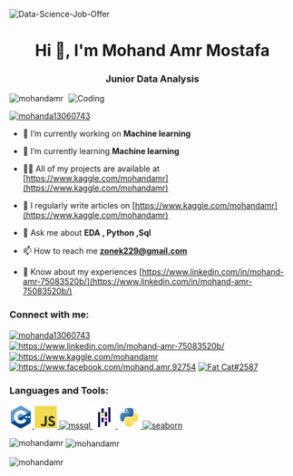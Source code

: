 ![Data-Science-Job-Offer](https://user-images.githubusercontent.com/99508399/191773938-c85d9688-c679-49d3-8dc8-d6ab41c145cc.jpg)

<h1 align="center">Hi 👋, I'm Mohand Amr Mostafa</h1>
<h3 align="center">Junior Data Analysis</h3>

<img align="right" alt="Coding" width="400" src="https://cdn.dribbble.com/users/1059583/screenshots/4171367/coding-freak.gif">

<p align="left"> <img src="https://komarev.com/ghpvc/?username=MohandA13060743&label=Profile%20views&color=0e75b6&style=flat" alt="mohandamr" /> </p>

<p align="left"> <a href="https://twitter.com/mohanda13060743" target="blank"><img src="https://img.shields.io/twitter/follow/mohanda13060743?logo=twitter&style=for-the-badge" alt="mohanda13060743" /></a> </p>

- 🔭 I’m currently working on **Machine learning**

- 🌱 I’m currently learning **Machine learning**

- 👨‍💻 All of my projects are available at [https://www.kaggle.com/mohandamr](https://www.kaggle.com/mohandamr)

- 📝 I regularly write articles on [https://www.kaggle.com/mohandamr](https://www.kaggle.com/mohandamr)

- 💬 Ask me about **EDA , Python ,Sql**

- 📫 How to reach me **zonek229@gmail.com**

- 📄 Know about my experiences [https://www.linkedin.com/in/mohand-amr-75083520b/](https://www.linkedin.com/in/mohand-amr-75083520b/)

<h3 align="left">Connect with me:</h3>
<p align="left">
<a href="https://twitter.com/mohanda13060743" target="blank"><img align="center" src="https://raw.githubusercontent.com/rahuldkjain/github-profile-readme-generator/master/src/images/icons/Social/twitter.svg" alt="mohanda13060743" height="30" width="40" /></a>
<a href="https://linkedin.com/in/https://www.linkedin.com/in/mohand-amr-75083520b/" target="blank"><img align="center" src="https://raw.githubusercontent.com/rahuldkjain/github-profile-readme-generator/master/src/images/icons/Social/linked-in-alt.svg" alt="https://www.linkedin.com/in/mohand-amr-75083520b/" height="30" width="40" /></a>
<a href="https://kaggle.com/https://www.kaggle.com/mohandamr" target="blank"><img align="center" src="https://raw.githubusercontent.com/rahuldkjain/github-profile-readme-generator/master/src/images/icons/Social/kaggle.svg" alt="https://www.kaggle.com/mohandamr" height="30" width="40" /></a>
<a href="https://fb.com/https://www.facebook.com/mohand.amr.92754" target="blank"><img align="center" src="https://raw.githubusercontent.com/rahuldkjain/github-profile-readme-generator/master/src/images/icons/Social/facebook.svg" alt="https://www.facebook.com/mohand.amr.92754" height="30" width="40" /></a>
<a href="https://discord.gg/Fat Cat#2587" target="blank"><img align="center" src="https://raw.githubusercontent.com/rahuldkjain/github-profile-readme-generator/master/src/images/icons/Social/discord.svg" alt="Fat Cat#2587" height="30" width="40" /></a>
</p>

<h3 align="left">Languages and Tools:</h3>
<p align="left"> <a href="https://www.w3schools.com/cpp/" target="_blank" rel="noreferrer"> <img src="https://raw.githubusercontent.com/devicons/devicon/master/icons/cplusplus/cplusplus-original.svg" alt="cplusplus" width="40" height="40"/> </a> <a href="https://developer.mozilla.org/en-US/docs/Web/JavaScript" target="_blank" rel="noreferrer"> <img src="https://raw.githubusercontent.com/devicons/devicon/master/icons/javascript/javascript-original.svg" alt="javascript" width="40" height="40"/> </a> <a href="https://www.microsoft.com/en-us/sql-server" target="_blank" rel="noreferrer"> <img src="https://www.svgrepo.com/show/303229/microsoft-sql-server-logo.svg" alt="mssql" width="40" height="40"/> </a> <a href="https://pandas.pydata.org/" target="_blank" rel="noreferrer"> <img src="https://raw.githubusercontent.com/devicons/devicon/2ae2a900d2f041da66e950e4d48052658d850630/icons/pandas/pandas-original.svg" alt="pandas" width="40" height="40"/> </a> <a href="https://www.python.org" target="_blank" rel="noreferrer"> <img src="https://raw.githubusercontent.com/devicons/devicon/master/icons/python/python-original.svg" alt="python" width="40" height="40"/> </a> <a href="https://seaborn.pydata.org/" target="_blank" rel="noreferrer"> <img src="https://seaborn.pydata.org/_images/logo-mark-lightbg.svg" alt="seaborn" width="40" height="40"/> </a> </p>

<p><img align="left" src="https://github-readme-stats.vercel.app/api/top-langs?username=mohandamr&show_icons=true&locale=en&layout=compact" alt="mohandamr" /></p>

<p>&nbsp;<img align="center" src="https://github-readme-stats.vercel.app/api?username=mohandamr&show_icons=true&locale=en" alt="mohandamr" /></p>

<p><img align="center" src="https://github-readme-streak-stats.herokuapp.com/?user=mohandamr&" alt="mohandamr" /></p>
